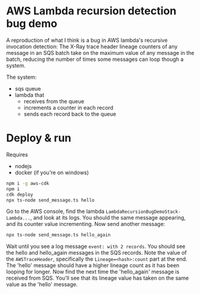 # AWS Lambda recursion detection bug demo

A reproduction of what I think is a bug in AWS lambda's recursive invocation
detection: The X-Ray trace header lineage counters of any message in an SQS
batch take on the maximum value of any message in the batch, reducing the number
of times some messages can loop though a system.

The system:
- sqs queue
- lambda that
    - receives from the queue
    - increments a counter in each record
    - sends each record back to the queue


# Deploy & run

Requires
- nodejs
- docker (if you're on windows)

```sh
npm i -g aws-cdk
npm i
cdk deploy
npx ts-node send_message.ts hello
```

Go to the AWS console, find the lambda `LambdaRecursionBugDemoStack-Lambda...`,
and look at its logs. You should the same message appearing, and its counter
value incrementing. Now send another message:

```sh
npx ts-node send_message.ts hello_again
```

Wait until you see a log message `event: with 2 records`. You should see the
hello and hello_again messages in the SQS records. Note the value of the
`AWSTraceHeader`, specifically the `Lineage=<hash>:count` part at the end. The
'hello' message should have a higher lineage count as it has been looping for
longer. Now find the next time the 'hello_again' message is received from SQS.
You'll see that its lineage value has taken on the same value as the 'hello'
message.